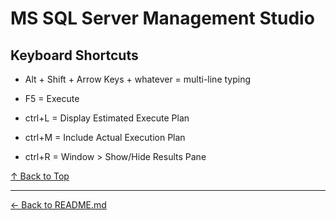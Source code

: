 # MS SQL Server Management Studio

## Keyboard Shortcuts

* Alt + Shift + Arrow Keys + whatever = multi-line typing

* F5 = Execute

* ctrl+L = Display Estimated Execute Plan
* ctrl+M = Include Actual Execution Plan
* ctrl+R = Window > Show/Hide Results Pane

[&#8593; Back to Top](#)

---

[&#8592; Back to README.md](../README.md)
